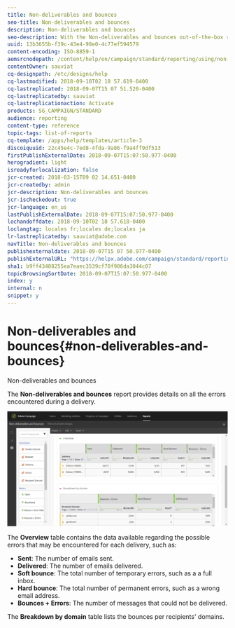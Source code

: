 ```yaml
---
title: Non-deliverables and bounces
seo-title: Non-deliverables and bounces
description: Non-deliverables and bounces
seo-description: With the Non-deliverables and bounces out-of-the-box report, learn about the errors that may occurred to your delivery. 
uuid: 13b3655b-f39c-43e4-98e0-4c77ef594579
content-encoding: ISO-8859-1
aemsrcnodepath: /content/help/en/campaign/standard/reporting/using/non-deliverables-and-bounces
contentOwner: sauviat
cq-designpath: /etc/designs/help
cq-lastmodified: 2018-09-10T02 18 57.619-0400
cq-lastreplicated: 2018-09-07T15 07 51.520-0400
cq-lastreplicatedby: sauviat
cq-lastreplicationaction: Activate
products: SG_CAMPAIGN/STANDARD
audience: reporting
content-type: reference
topic-tags: list-of-reports
cq-template: /apps/help/templates/article-3
discoiquuid: 22c45e4c-7ed8-4fda-9a86-f9a4ff9df513
firstPublishExternalDate: 2018-09-07T15:07:50.977-0400
herogradient: light
isreadyforlocalization: false
jcr-created: 2018-03-15T09 02 14.651-0400
jcr-createdby: admin
jcr-description: Non-deliverables and bounces
jcr-ischeckedout: true
jcr-language: en_us
lastPublishExternalDate: 2018-09-07T15:07:50.977-0400
lochandoffdate: 2018-09-10T02 18 57.618-0400
loclangtag: locales fr;locales de;locales ja
lr-lastreplicatedby: sauviat@adobe.com
navTitle: Non-deliverables and bounces
publishexternaldate: 2018-09-07T15 07 50.977-0400
publishExternalURL: "https://helpx.adobe.com/campaign/standard/reporting/using/non-deliverables-and-bounces.html"
sha1: b9ff43488255ea7eaec3539cf70f906da3044c07
topicBrowsingSortDate: 2018-09-07T15:07:50.977-0400
index: y
internal: n
snippet: y
---
```


# Non-deliverables and bounces{#non-deliverables-and-bounces}

Non-deliverables and bounces

The **Non-deliverables and bounces** report provides details on all the errors encountered during a delivery.

![](assets/delivery_reports_7.png)

The **Overview** table contains the data available regarding the possible errors that may be encountered for each delivery, such as:

* **Sent**: The number of emails sent.
* **Delivered**: The number of emails delivered.
* **Soft bounce**: The total number of temporary errors, such as a a full inbox.
* **Hard bounce**: The total number of permanent errors, such as a wrong email address.
* **Bounces + Errors**: The number of messages that could not be delivered.

The **Breakdown by domain** table lists the bounces per recipients' domains.
